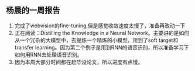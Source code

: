 杨晨的一周报告
--------
1. 完成了webvision的fine-tuning,但是感觉收敛速度太慢了，准备再改动一下
2. 正在阅读：Distilling the Knowledge in a Neural Network。主要讲的是如何从一个冗杂的大模型中，去提炼一个精炼的小模型。用到了soft target和transfer learning。因为第二个例子是用到RNN的语音识别，所以准备学习下如何用RNN去处理语音识别。
3. 因为本周大部分时间都在赶毕设论文，所以进度有点慢。

